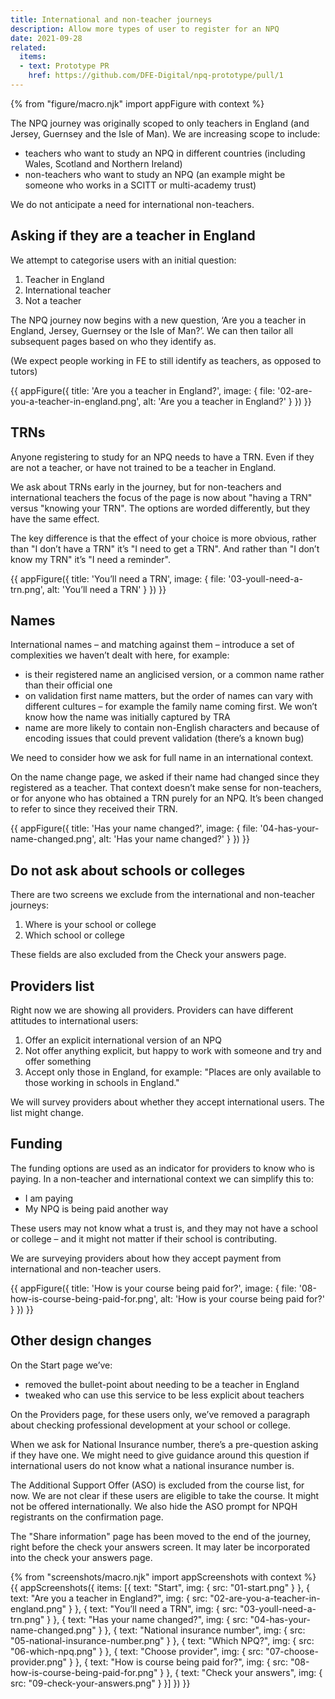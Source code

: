 ```yaml
---
title: International and non-teacher journeys
description: Allow more types of user to register for an NPQ
date: 2021-09-28
related:
  items:
  - text: Prototype PR
    href: https://github.com/DFE-Digital/npq-prototype/pull/1
---
```


{% from "figure/macro.njk" import appFigure with context %}

The NPQ journey was originally scoped to only teachers in England (and Jersey, Guernsey and the Isle of Man). We are increasing scope to include:

- teachers who want to study an NPQ in different countries (including Wales, Scotland and Northern Ireland)
- non-teachers who want to study an NPQ (an example might be someone who works in a SCITT or multi-academy trust)

We do not anticipate a need for international non-teachers.

## Asking if they are a teacher in England

We attempt to categorise users with an initial question:

1. Teacher in England
2. International teacher
3. Not a teacher

The NPQ journey now begins with a new question, ‘Are you a teacher in England, Jersey, Guernsey or the Isle of Man?’. We can then tailor all subsequent pages based on who they identify as.

(We expect people working in FE to still identify as teachers, as opposed to tutors)

{{ appFigure({
  title: 'Are you a teacher in England?',
  image: {
    file: '02-are-you-a-teacher-in-england.png',
    alt: 'Are you a teacher in England?'
  }
}) }}

## TRNs

Anyone registering to study for an NPQ needs to have a TRN. Even if they are not a teacher, or have not trained to be a teacher in England.

We ask about TRNs early in the journey, but for non-teachers and international teachers the focus of the page is now about "having a TRN" versus "knowing your TRN". The options are worded differently, but they have the same effect.

The key difference is that the effect of your choice is more obvious, rather than "I don’t have a TRN" it’s "I need to get a TRN". And rather than "I don’t know my TRN" it’s "I need a reminder".

{{ appFigure({
  title: 'You’ll need a TRN',
  image: {
    file: '03-youll-need-a-trn.png',
    alt: 'You’ll need a TRN'
  }
}) }}

## Names

International names – and matching against them – introduce a set of complexities we haven’t dealt with here, for example:

- is their registered name an anglicised version, or a common name rather than their official one
- on validation first name matters, but the order of names can vary with different cultures – for example the family name coming first. We won’t know how the name was initially captured by TRA
- name are more likely to contain non-English characters and because of encoding issues that could prevent validation (there’s a known bug)

We need to consider how we ask for full name in an international context.

On the name change page, we asked if their name had changed since they registered as a teacher. That context doesn’t make sense for non-teachers, or for anyone who has obtained a TRN purely for an NPQ. It’s been changed to refer to since they received their TRN.

{{ appFigure({
  title: 'Has your name changed?',
  image: {
    file: '04-has-your-name-changed.png',
    alt: 'Has your name changed?'
  }
}) }}

## Do not ask about schools or colleges

There are two screens we exclude from the international and non-teacher journeys:

1. Where is your school or college
2. Which school or college

These fields are also excluded from the Check your answers page.

## Providers list

Right now we are showing all providers. Providers can have different attitudes to international users:

1. Offer an explicit international version of an NPQ
2. Not offer anything explicit, but happy to work with someone and try and offer something
3. Accept only those in England, for example: "Places are only available to those working in schools in England."

We will survey providers about whether they accept international users. The list might change.

## Funding

The funding options are used as an indicator for providers to know who is paying. In a non-teacher and international context we can simplify this to:

- I am paying
- My NPQ is being paid another way

These users may not know what a trust is, and they may not have a school or college – and it might not matter if their school is contributing.

We are surveying providers about how they accept payment from international and non-teacher users.

{{ appFigure({
  title: 'How is your course being paid for?',
  image: {
    file: '08-how-is-course-being-paid-for.png',
    alt: 'How is your course being paid for?'
  }
}) }}

## Other design changes

On the Start page we’ve:

- removed the bullet-point about needing to be a teacher in England
- tweaked who can use this service to be less explicit about teachers

On the Providers page, for these users only, we’ve removed a paragraph about checking professional development at your school or college.

When we ask for National Insurance number, there’s a pre-question asking if they have one. We might need to give guidance around this question if international users do not know what a national insurance number is.

The Additional Support Offer (ASO) is excluded from the course list, for now. We are not clear if these users are eligible to take the course. It might not be offered internationally. We also hide the ASO prompt for NPQH registrants on the confirmation page.

The "Share information" page has been moved to the end of the journey, right before the check your answers screen. It may later be incorporated into the check your answers page.

{% from "screenshots/macro.njk" import appScreenshots with context %}
{{ appScreenshots({
  items: [{
      text: "Start",
      img: { src: "01-start.png" }
    }, {
      text: "Are you a teacher in England?",
      img: { src: "02-are-you-a-teacher-in-england.png" }
    }, {
      text: "You’ll need a TRN",
      img: { src: "03-youll-need-a-trn.png" }
    }, {
      text: "Has your name changed?",
      img: { src: "04-has-your-name-changed.png" }
    }, {
      text: "National insurance number",
      img: { src: "05-national-insurance-number.png" }
    }, {
      text: "Which NPQ?",
      img: { src: "06-which-npq.png" }
    }, {
      text: "Choose provider",
      img: { src: "07-choose-provider.png" }
    }, {
      text: "How is course being paid for?",
      img: { src: "08-how-is-course-being-paid-for.png" }
    }, {
      text: "Check your answers",
      img: { src: "09-check-your-answers.png" }
    }]
}) }}
